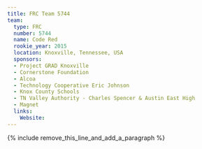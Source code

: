 ```yaml
---
title: FRC Team 5744
team:
  type: FRC
  number: 5744
  name: Code Red
  rookie_year: 2015
  location: Knoxville, Tennessee, USA
  sponsors:
  - Project GRAD Knoxville
  - Cornerstone Foundation
  - Alcoa
  - Technology Cooperative Eric Johnson
  - Knox County Schools
  - TN Valley Authority - Charles Spencer & Austin East High
  - Magnet
  links:
    Website:
---
```


{% include remove_this_line_and_add_a_paragraph %}